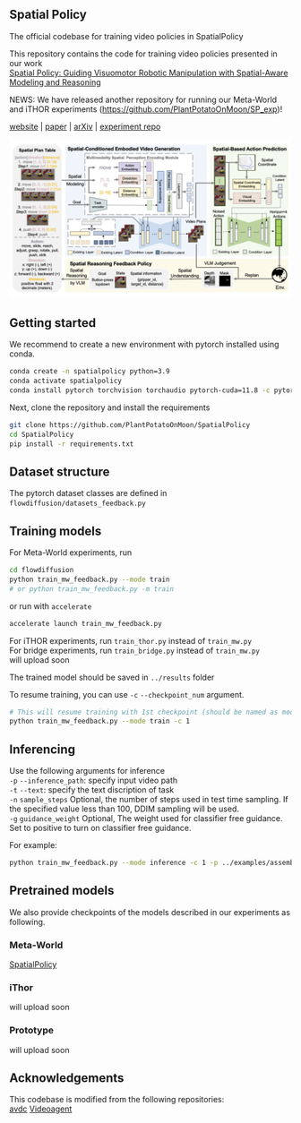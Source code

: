 ## Spatial Policy

The official codebase for training video policies in SpatialPolicy

This repository contains the code for training video policies presented in our work   
[Spatial Policy: Guiding Visuomotor Robotic Manipulation with Spatial-Aware Modeling and Reasoning](https://arxiv.org/abs/2508.15874)  

NEWS: We have released another repository for running our Meta-World and iTHOR experiments (https://github.com/PlantPotatoOnMoon/SP_exp)!

[website](https://plantpotatoonmoon.github.io/SpatialPolicy) | [paper](https://arxiv.org/abs/2508.15874) | [arXiv](https://arxiv.org/abs/2508.15874) | [experiment repo]()

![Framework](images/framework.png)

## Getting started  

We recommend to create a new environment with pytorch installed using conda.   

```bash  
conda create -n spatialpolicy python=3.9
conda activate spatialpolicy
conda install pytorch torchvision torchaudio pytorch-cuda=11.8 -c pytorch -c nvidia
```  

Next, clone the repository and install the requirements  

```bash
git clone https://github.com/PlantPotatoOnMoon/SpatialPolicy
cd SpatialPolicy
pip install -r requirements.txt
```


## Dataset structure

The pytorch dataset classes are defined in `flowdiffusion/datasets_feedback.py`


## Training models

For Meta-World experiments, run
```bash
cd flowdiffusion
python train_mw_feedback.py --mode train
# or python train_mw_feedback.py -m train
```

or run with `accelerate`
```bash
accelerate launch train_mw_feedback.py
```

For iTHOR experiments, run `train_thor.py` instead of `train_mw.py`  
For bridge experiments, run `train_bridge.py` instead of `train_mw.py`  
will upload soon

The trained model should be saved in `../results` folder  

To resume training, you can use `-c` `--checkpoint_num` argument.  
```bash
# This will resume training with 1st checkpoint (should be named as model-1.pt)
python train_mw_feedback.py --mode train -c 1
```

## Inferencing

Use the following arguments for inference  
`-p` `--inference_path`: specify input video path  
`-t` `--text`: specify the text discription of task   
`-n` `sample_steps` Optional, the number of steps used in test time sampling. If the specified value less than 100, DDIM sampling will be used.  
`-g` `guidance_weight` Optional, The weight used for classifier free guidance. Set to positive to turn on classifier free guidance.   

For example:  
```bash
python train_mw_feedback.py --mode inference -c 1 -p ../examples/assembly.gif -t assembly -g 2 -n 20
```

## Pretrained models 

We also provide checkpoints of the models described in our experiments as following.   
### Meta-World
[SpatialPolicy](https://huggingface.co/Junjun2333/SpatialPolicy/tree/main) 

### iThor
will upload soon

### Prototype
will upload soon

## Acknowledgements

This codebase is modified from the following repositories:  
[avdc](https://github.com/flow-diffusion/AVDC)
[Videoagent](https://github.com/Video-as-Agent/VideoAgent)

